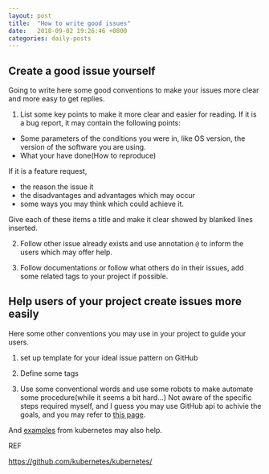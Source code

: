 ```yaml
---
layout: post
title:  "How to write good issues"
date:   2018-09-02 19:26:46 +0800
categories: daily-posts
---
```

## Create a good issue yourself

Going to write here some good conventions to make your issues more clear and more easy to get replies.

1. List some key points to make it more clear and easier for reading.
If it is a bug report, it may contain the following points:
- Some parameters of the conditions you were in, like OS version, the version of the software you are using.
- What your have done(How to reproduce)

If it is a feature request,
- the reason the issue it
- the disadvantages and advantages which may occur
- some ways you may think which could achieve it.

Give each of these items a title and make it clear showed by blanked lines inserted.

2. Follow other issue already exists and use annotation `@` to inform the users which may offer help.

3. Follow documentations or follow what others do in their issues, add some related tags to your project if possible.

## Help users of your project create issues more easily

Here some other conventions you may use in your project to guide your users.

1. set up template for your ideal issue pattern on GitHub

2. Define some tags

3. Use some conventional words and use some robots to make automate some procedure(while it seems a bit hard...)
Not aware of the specific steps required myself, and I guess you may use GitHub api to achivie the goals, and you may refer to [this page](https://developer.github.com/).

And [examples](https://github.com/kubernetes/test-infra/blob/master/robots/) from kubernetes may also help.

REF

https://github.com/kubernetes/kubernetes/

